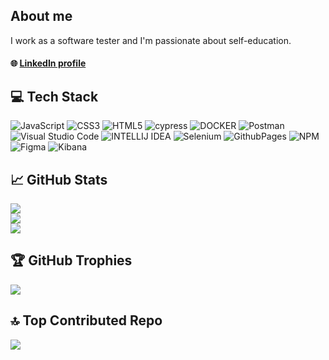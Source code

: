 ## About me
I work as a software tester and I'm passionate about self-education.

#### 🌐 [LinkedIn profile](https://www.linkedin.com/in/aneta-lorenzova/)

## 💻 Tech Stack
![JavaScript](https://img.shields.io/badge/javascript-%23323330.svg?style=flat&logo=javascript&logoColor=%23F7DF1E) ![CSS3](https://img.shields.io/badge/css3-%231572B6.svg?style=flat&logo=css3&logoColor=white) ![HTML5](https://img.shields.io/badge/html5-%23E34F26.svg?style=flat&logo=html5&logoColor=white) ![cypress](https://img.shields.io/badge/-cypress-%23E5E5E5?logo=cypress&logoColor=058a5e) ![DOCKER](https://img.shields.io/badge/docker-257bd6?style=for-the-badge&logo=docker&logoColor=white) ![Postman](https://img.shields.io/badge/-Postman-FF6C37?style=flat&logo=postman&logoColor=white) ![Visual Studio Code](https://img.shields.io/badge/Visual%20Studio%20Code-007ACC?logo=visualstudiocode&logoColor=fff&style=plastic) ![INTELLIJ IDEA](https://img.shields.io/badge/Intellij%20Idea-000?logo=intellij-idea&style=for-the-badge) ![Selenium](https://img.shields.io/badge/Selenium-43B02A?logo=Selenium&logoColor=white) ![GithubPages](https://img.shields.io/badge/github%20pages-121013?style=flat&logo=github&logoColor=white) ![NPM](https://img.shields.io/badge/NPM-%23CB3837.svg?style=flat&logo=npm&logoColor=white) ![Figma](https://img.shields.io/badge/figma-%23F24E1E.svg?style=flat&logo=figma&logoColor=white) ![Kibana](https://img.shields.io/badge/Kibana-005571?&style=plastic&logo=Kibana&logoColor=white)

## 📈 GitHub Stats
![](https://github-readme-stats.vercel.app/api?username=alorenzova&theme=dark&hide_border=false&include_all_commits=true&count_private=true)<br/>
![](https://github-readme-streak-stats.herokuapp.com/?user=alorenzova&theme=dark&hide_border=false)<br/>
![](https://github-readme-stats.vercel.app/api/top-langs/?username=alorenzova&theme=dark&hide_border=false&include_all_commits=true&count_private=true&layout=compact)

## 🏆 GitHub Trophies
![](https://github-profile-trophy.vercel.app/?username=alorenzova&theme=radical&no-frame=false&no-bg=true&margin-w=4)

## 🔝 Top Contributed Repo
![](https://github-contributor-stats.vercel.app/api?username=alorenzova&limit=5&theme=dark&combine_all_yearly_contributions=true)

<!--![React](https://img.shields.io/badge/react-%2320232a.svg?style=flat&logo=react&logoColor=%2361DAFB) ![Postgres](https://img.shields.io/badge/postgres-%23316192.svg?style=flat&logo=postgresql&logoColor=white) ![]() -->

